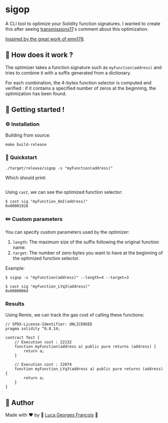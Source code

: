 # sigop
A CLI tool to optimize your Solidity function signatures. I wanted to create this after seeing
[transmissions11](https://github.com/transmissions11)'s comment about this optimization.

[Inspired by the great work of emn178](https://github.com/emn178/solidity-optimize-name).

## 🧪 How does it work ?

The optimizer takes a function signature such as `myFunction(address)` and tries to combine it with
a suffix generated from a dictionary.

For each combination, the 4-bytes function selector is computed and verified : if it contains a
specified number of zeros at the beginning, the optimization has been found.

## 🚀 Getting started !

### ⚙️ Installation

Building from source:
```shell
make build-release
```

### 🏁 Quickstart

```shell
./target/release/sigop -s "myFunction(address)"
```

Which should print:
```shell
```

Using `cast`, we can see the optimized function selector:
```shell
$ cast sig "myFunction_6mI(address)"
0x00001926
```

### ✏️ Custom parameters

You can specify custom parameters used by the optimizer:
1. `length`: The maximum size of the suffix following the original function name.
2. `target`: The number of zero-bytes you want to have at the beginning of the optimized function
   selector.

Example:
```shell
$ sigop -s "myFunction(address)" --length=4 --target=3

$ cast sig "myFunction_LYq3(address)"
0x0000006d
```

### Results

Using Remix, we can track the gas cost of calling these functions:
```shell
// SPDX-License-Identifier: UNLICENSED
pragma solidity ^0.8.14;

contract Test {
    // Execution cost : 22132
    function myFunction(address a) public pure returns (address) {
        return a;
    }

    // Execution cost : 22074
    function myFunction_LYq3(address a) public pure returns (address) {
        return a;
    }
}
```

## 🤖 Author

Made with ❤️ by 🤖 [Luca Georges François](https://github.com/0xpanoramix) 🤖
